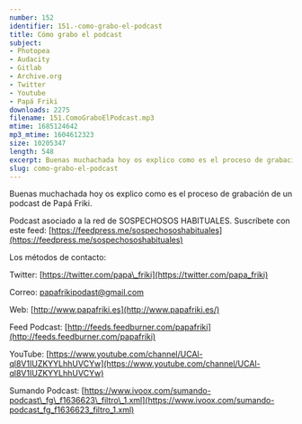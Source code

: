 ```yaml
---
number: 152
identifier: 151.-como-grabo-el-podcast
title: Cómo grabo el podcast
subject:
- Photopea
- Audacity
- Gitlab
- Archive.org
- Twitter
- Youtube
- Papá Friki
downloads: 2275
filename: 151.ComoGraboElPodcast.mp3
mtime: 1685124642
mp3_mtime: 1604612323
size: 10205347
length: 548
excerpt: Buenas muchachada hoy os explico como es el proceso de grabación de un podcast de Papá Friki
slug: como-grabo-el-podcast
---
```

Buenas muchachada hoy os explico como es el proceso de grabación de un podcast de Papá Friki.  

Podcast asociado a la red de SOSPECHOSOS HABITUALES. Suscríbete con este feed: [https://feedpress.me/sospechososhabituales](https://feedpress.me/sospechososhabituales)  

Los métodos de contacto:  

Twitter: [https://twitter.com/papa\_friki](https://twitter.com/papa_friki)

Correo: [papafrikipodast@gmail.com](https://archive.org/details/papafrikipodast@gmail.com)

Web: [http://www.papafriki.es](http://www.papafriki.es/)

Feed Podcast: [http://feeds.feedburner.com/papafriki](http://feeds.feedburner.com/papafriki)

YouTube: [https://www.youtube.com/channel/UCAl-ql8V1IUZKYYLhhUVCYw](https://www.youtube.com/channel/UCAl-ql8V1IUZKYYLhhUVCYw)  

Sumando Podcast: [https://www.ivoox.com/sumando-podcast\_fg\_f1636623\_filtro\_1.xml](https://www.ivoox.com/sumando-podcast_fg_f1636623_filtro_1.xml)